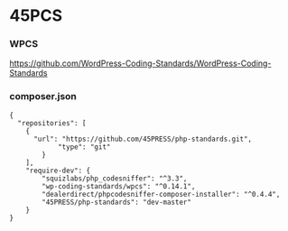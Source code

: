 # 45PCS
### WPCS
https://github.com/WordPress-Coding-Standards/WordPress-Coding-Standards

### composer.json
```
{
  "repositories": [
    {
      "url": "https://github.com/45PRESS/php-standards.git",
			"type": "git"
		}
	],
	"require-dev": {
		"squizlabs/php_codesniffer": "^3.3",
		"wp-coding-standards/wpcs": "^0.14.1",
		"dealerdirect/phpcodesniffer-composer-installer": "^0.4.4",
		"45PRESS/php-standards": "dev-master"
	}
}
```
